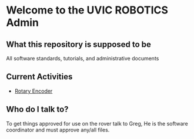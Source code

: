 # Welcome to the UVIC ROBOTICS Admin

## What this repository is supposed to be
All software standards, tutorials, and administrative documents

## Current Activities
 * [Rotary Encoder](/project_proposals/rotary_encoder.md)

## Who do I talk to?
To get things approved for use on the rover talk to Greg, He is the software coordinator and must approve any/all files.

